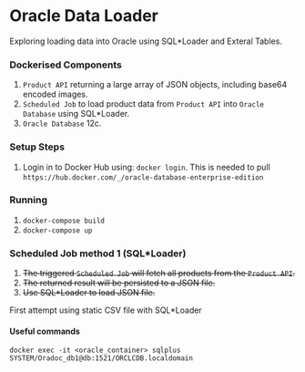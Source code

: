 # Oracle Data Loader

Exploring loading data into Oracle using SQL*Loader and Exteral Tables.

### Dockerised Components

1. `Product API` returning a large array of JSON objects, including base64 encoded images.
2. `Scheduled Job` to load product data from `Product API` into `Oracle Database` using SQL*Loader.
3. `Oracle Database` 12c.

### Setup Steps

1. Login in to Docker Hub using: `docker login`. This is needed to pull `https://hub.docker.com/_/oracle-database-enterprise-edition`

### Running

1. `docker-compose build`
2. `docker-compose up`

### Scheduled Job method 1 (SQL*Loader)

1. ~~The triggered `Scheduled Job` will fetch all products from the `Product API`.~~
2. ~~The returned result will be persisted to a JSON file.~~
3. ~~Use SQL*Loader to load JSON file.~~

First attempt using static CSV file with SQL*Loader

#### Useful commands

`docker exec -it <oracle_container> sqlplus SYSTEM/Oradoc_db1@db:1521/ORCLCDB.localdomain`
